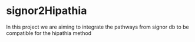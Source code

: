# signor2Hipathia
In this project we are aiming to integrate the pathways from signor db to be compatible for the hipathia method